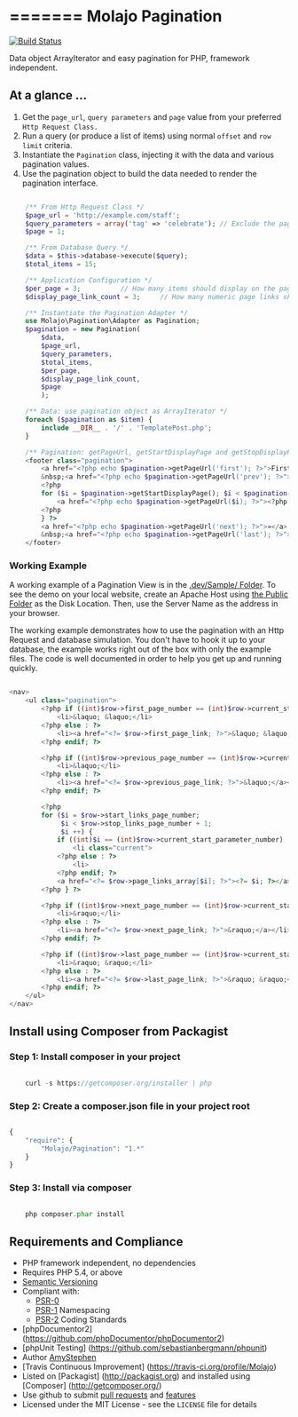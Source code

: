 
=======
Molajo Pagination
=======

[![Build Status](https://travis-ci.org/Molajo/Pagination.png?branch=master)](https://travis-ci.org/Molajo/Pagination)

Data object ArrayIterator and easy pagination for PHP, framework independent.

## At a glance ...

1. Get the `page_url`, `query parameters` and `page` value from your preferred `Http Request Class.`
1. Run a query (or produce a list of items) using normal `offset` and `row limit` criteria.
2. Instantiate the `Pagination` class, injecting it with the data and various pagination values.
3. Use the pagination object to build the data needed to render the pagination interface.

```php

    /** From Http Request Class */
    $page_url = 'http://example.com/staff';
    $query_parameters = array('tag' => 'celebrate'); // Exclude the page parameter
    $page = 1;

    /** From Database Query */
    $data = $this->database->execute($query);
    $total_items = 15;

    /** Application Configuration */
    $per_page = 3;          // How many items should display on the page?
    $display_page_link_count = 3;     // How many numeric page links should display in the pagination?

    /** Instantiate the Pagination Adapter */
    use Molajo\Pagination\Adapter as Pagination;
    $pagination = new Pagination(
        $data,
        $page_url,
        $query_parameters,
        $total_items,
        $per_page,
        $display_page_link_count,
        $page
        );

    /** Data: use pagination object as ArrayIterator */
    foreach ($pagination as $item) {
        include __DIR__ . '/' . 'TemplatePost.php';
    }

    /** Pagination: getPageUrl, getStartDisplayPage and getStopDisplayPage methods */
    <footer class="pagination">
        <a href="<?php echo $pagination->getPageUrl('first'); ?>">First</a>
        &nbsp;<a href="<?php echo $pagination->getPageUrl('prev'); ?>">«</a>
        <?php
        for ($i = $pagination->getStartDisplayPage(); $i < $pagination->getStopDisplayPage(); $i++) { ?>
            <a href="<?php echo $pagination->getPageUrl($i); ?>"><?php echo $i; ?></a>
        <?php
        } ?>
        <a href="<?php echo $pagination->getPageUrl('next'); ?>">»</a>
        &nbsp;<a href="<?php echo $pagination->getPageUrl('last'); ?>">Last</a>
    </footer>
```


### Working Example

A working example of a Pagination View is in the
[.dev/Sample/ Folder](https://github.com/Molajo/Pagination/tree/master/.dev/Example). To see the demo
on your local website, create an Apache Host using
[the Public Folder](https://github.com/Molajo/Pagination/tree/master/.dev/Sample/Public) as the Disk Location.
Then, use the Server Name as the address in your browser.

The working example demonstrates how to use the pagination with an Http Request and database simulation. You
don't have to hook it up to your database, the example works right out of the box with only the example files.
The code is well documented in order to help you get up and running quickly.

```php

<nav>
    <ul class="pagination">
        <?php if ((int)$row->first_page_number == (int)$row->current_start_parameter_number) : ?>
            <li>&laquo; &laquo;</li>
        <?php else : ?>
            <li><a href="<?= $row->first_page_link; ?>">&laquo; &laquo;</a></li>
        <?php endif; ?>

        <?php if ((int)$row->previous_page_number == (int)$row->current_start_parameter_number) : ?>
            <li>&laquo;</li>
        <?php else : ?>
            <li><a href="<?= $row->previous_page_link; ?>">&laquo;</a></li>
        <?php endif; ?>

        <?php
        for ($i = $row->start_links_page_number;
             $i < $row->stop_links_page_number + 1;
             $i ++) {
            if ((int)$i == (int)$row->current_start_parameter_number) : ?>
                <li class="current">
            <?php else : ?>
                <li>
            <?php endif; ?>
            <a href="<?= $row->page_links_array[$i]; ?>"><?= $i; ?></a></li>
        <?php } ?>

        <?php if ((int)$row->next_page_number == (int)$row->current_start_parameter_number) : ?>
            <li>&raquo;</li>
        <?php else : ?>
            <li><a href="<?= $row->next_page_link; ?>">&raquo;</a></li>
        <?php endif; ?>

        <?php if ((int)$row->last_page_number == (int)$row->current_start_parameter_number) : ?>
            <li>&raquo; &raquo;</li>
        <?php else : ?>
            <li><a href="<?= $row->last_page_link; ?>">&raquo; &raquo;</a></li>
        <?php endif; ?>
    </ul>
</nav>
```

## Install using Composer from Packagist

### Step 1: Install composer in your project

```php

    curl -s https://getcomposer.org/installer | php
```

### Step 2: Create a **composer.json** file in your project root

```php

{
    "require": {
        "Molajo/Pagination": "1.*"
    }
}
```

### Step 3: Install via composer

```php

    php composer.phar install
```

## Requirements and Compliance
 * PHP framework independent, no dependencies
 * Requires PHP 5.4, or above
 * [Semantic Versioning](http://semver.org/)
 * Compliant with:
    * [PSR-0](https://github.com/php-fig/fig-standards/blob/master/accepted/PSR-0.md)
    * [PSR-1](https://github.com/php-fig/fig-standards/blob/master/accepted/PSR-1-basic-coding-standard.md) Namespacing
    * [PSR-2](https://github.com/php-fig/fig-standards/blob/master/accepted/PSR-2-coding-style-guide.md) Coding Standards
 * [phpDocumentor2] (https://github.com/phpDocumentor/phpDocumentor2)
 * [phpUnit Testing] (https://github.com/sebastianbergmann/phpunit)
 * Author [AmyStephen](http://twitter.com/AmyStephen)
 * [Travis Continuous Improvement] (https://travis-ci.org/profile/Molajo)
 * Listed on [Packagist] (http://packagist.org) and installed using [Composer] (http://getcomposer.org/)
 * Use github to submit [pull requests](https://github.com/Molajo/Pagination/pulls) and [features](https://github.com/Molajo/Pagination/issues)
 * Licensed under the MIT License - see the `LICENSE` file for details
